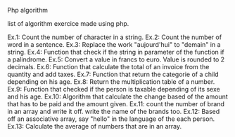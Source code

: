 Php algorithm

list of algorithm exercice made using php.

Ex.1: Count the number of character in a string.
Ex.2: Count the number of word in a sentence.
Ex.3: Replace the work "aujourd'hui" to "demain" in a string.
Ex.4: Function that check if the string in parameter of the function if a palindrome.
Ex.5: Convert a value in francs to euro. Value is rounded to 2 decimals.
Ex.6: Function that calculate the total of an invoice from the quantity and add taxes.
Ex.7: Function that return the categorie of a child depending on his age.
Ex.8: Return the multiplication table of a number.
Ex.9: Function that checked if the person is taxable depending of its sexe and his age.
Ex.10: Algorithm that calculate the change based of the amount that has to be paid and the amount given.
Ex.11: count the number of brand in an array and write it off. write the name of the brands too.
Ex.12: Based off an associative array, say "hello" in the language of the each person.
Ex.13: Calculate the average of numbers that are in an array.
